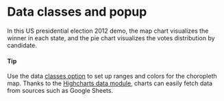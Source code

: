# Data classes and popup
In this US presidential election 2012 demo, the map chart visualizes the winner in each state, and the pie chart visualizes the votes distribution by candidate.
#### Tip
Use the data [classes option](https://api.highcharts.com/highcharts/colorAxis.dataClasses) to set up ranges and colors for the choropleth map.
Thanks to the [Highcharts data module](https://www.highcharts.com/docs/working-with-data/data-module), charts can easily fetch data from sources such as Google Sheets.